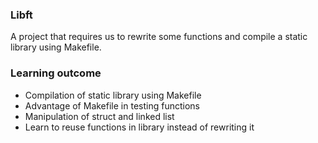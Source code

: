 ### Libft
A project that requires us to rewrite some functions and compile a static library using Makefile.

### Learning outcome
- Compilation of static library using Makefile
- Advantage of Makefile in testing functions
- Manipulation of struct and linked list
- Learn to reuse functions in library instead of rewriting it
